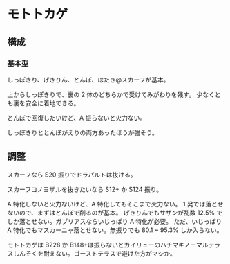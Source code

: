 # モトトカゲ

## 構成

### 基本型

しっぽきり、げきりん、とんぼ、はたき@スカーフが基本。

上からしっぽきりで、裏の 2 体のどちらかで受けてみがわりを残す。
少なくとも裏を安全に着地できる。

とんぼで回復したいけど、A 振らないと火力ない。

しっぽきりととんぼがえりの両方あったほうが強そう。

## 調整

スカーフなら S20 振りでドラパルトは抜ける。

スカーフコノヨザルを抜きたいなら S12+ か S124 振り。

A 特化しないと火力ないけど、A 特化してもそこまで火力ない。
1 発では落とせないので、まずはとんぼで削るのが基本。
げきりんでもサザンが乱数 12.5% でしか落とせない。ガブリアスならいじっぱり A 特化が必要。
ただ、いじっぱり A 特化でもマスカーニャ落とせない。無振りでも 80.1 ~ 95.3% しか入らない。

モトトカゲは B228 か B148+は振らないとカイリューのハチマキノーマルテラスしんそくを耐えない。ゴーストテラスで避けた方がマシか。
